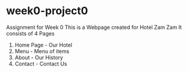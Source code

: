 # week0-project0
Assignment for Week 0
This is a Webpage created for Hotel Zam Zam
It consists of 4 Pages
1. Home Page - Our Hotel
2. Menu - Menu of items
3. About - Our History
4. Contact - Contact Us
